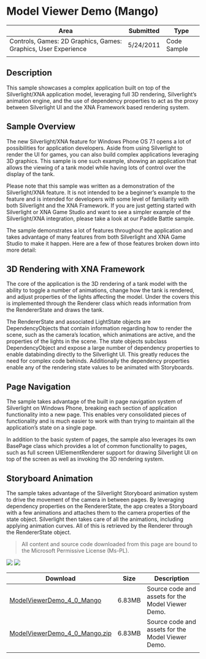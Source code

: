 # Model Viewer Demo (Mango)

|Area|Submitted|Type|
|-|-|-|
Controls, Games: 2D Graphics, Games: Graphics, User Experience|5/24/2011|Code Sample
||||

## Description

This sample showcases a complex application built on top of the Silverlight/XNA application model, leveraging full 3D rendering, Silverlight’s animation engine, and the use of dependency properties to act as the proxy between Silverlight UI and the XNA Framework based rendering system.

## Sample Overview

The new Silverlight/XNA feature for Windows Phone OS 7.1 opens a lot of possibilities for application developers. Aside from using Silverlight to render the UI for games, you can also build complex applications leveraging 3D graphics. This sample is one such example, showing an application that allows the viewing of a tank model while having lots of control over the display of the tank.

Please note that this sample was written as a demonstration of the Silverlight/XNA feature. It is not intended to be a beginner’s example to the feature and is intended for developers with some level of familiarity with both Silverlight and the XNA Framework. If you are just getting started with Silverlight or XNA Game Studio and want to see a simpler example of the Silverlight/XNA integration, please take a look at our Paddle Battle sample.

The sample demonstrates a lot of features throughout the application and takes advantage of many features from both Silverlight and XNA Game Studio to make it happen. Here are a few of those features broken down into more detail:

## 3D Rendering with XNA Framework

The core of the application is the 3D rendering of a tank model with the ability to toggle a number of animations, change how the tank is rendered, and adjust properties of the lights affecting the model. Under the covers this is implemented through the Renderer class which reads information from the RendererState and draws the tank.

The RendererState and associated LightState objects are DependencyObjects that contain information regarding how to render the scene, such as the camera’s location, which animations are active, and the properties of the lights in the scene. The state objects subclass DependencyObject and expose a large number of dependency properties to enable databinding directly to the Silverlight UI. This greatly reduces the need for complex code behinds. Additionally the dependency properties enable any of the rendering state values to be animated with Storyboards.

## Page Navigation

The sample takes advantage of the built in page navigation system of Silverlight on Windows Phone, breaking each section of application functionality into a new page. This enables very consolidated pieces of functionality and is much easier to work with than trying to maintain all the application’s state on a single page.

In addition to the basic system of pages, the sample also leverages its own BasePage class which provides a lot of common functionality to pages, such as full screen UIElementRenderer support for drawing Silverlight UI on top of the screen as well as invoking the 3D rendering system.

## Storyboard Animation

The sample takes advantage of the Silverlight Storyboard animation system to drive the movement of the camera in between pages. By leveraging dependency properties on the RendererState, the app creates a Storyboard with a few animations and attaches them to the camera properties of the state object. Silverlight then takes care of all the animations, including applying animation curves. All of this is retrieved by the Renderer through the RendererState object.

> All content and source code downloaded from this page are bound to the Microsoft Permissive License (Ms-PL).

![](https://github.com/SimonDarksideJ/XNAGameStudio/raw/archive/Images/model%20viewer%201_small.png?raw=true)
![](https://github.com/SimonDarksideJ/XNAGameStudio/raw/archive/Images/model%20viewer%202_small.png?raw=true)

Download | Size | Description
---|---|---|
[ModelViewerDemo_4_0_Mango](https://github.com/simondarksidej/XNAGameStudio/tree/archive/Samples/ModelViewerDemo_4_0_Mango) | 6.83MB | Source code and assets for the Model Viewer Demo.
[ModelViewerDemo_4_0_Mango.zip](https://github.com/simondarksidej/XNAGameStudioZips/raw/zips/ModelViewerDemo_4_0_Mango.zip) | 6.83MB | Source code and assets for the Model Viewer Demo.
||||

